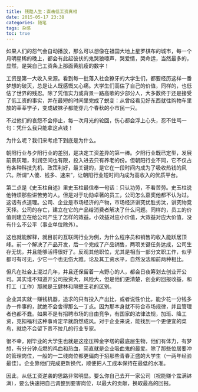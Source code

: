 ```yaml
---
title: 残酷人生：直击低工资真相
date: 2015-05-17 23:38
categories: 随笔
tags: 杂感
toc: true
---
```

如果人们的怨气会自动播放，那么可以想像在祖国大地上星罗棋布的城市，每一个月明星稀的晚上，都会有此起彼伏的鬼哭狼嚎声，哭爱情，哭命运，当然最多的，显然，是哭自己工资条上那面黄肌瘦的数字！

工资是第一大收入来源。看到每一批落入社会獠牙的大学生们，都要经历这样一番梦想的破灭，总是让人既感慨又心痛。大学生们高估了自己的价值，同样的，也低估了世界的残忍。除了凭借实力或背景一路高歌的少部分人，大多数终于还是接受了低工资的事实，并在最短的时间里完成了蜕变：从曾经看见好东西就往购物车里放的莘莘学子，变成破袜子都能穿几个春秋的小市民一只。

不过他们的哀怨不会停止，每一次月光的轮回，伤心都会浮上心头，忍不住骂一句：凭什么我只能拿这点钱！

为什么呢？我们来考虑下到底是为什么。

朝阳行业与夕阳行业的差别，是决定工资差异的第一棒。夕阳行业既已定型，发展前景灰暗，利润空间也有限，投入进去只有养老的份。但朝阳行业不同，它不仅占有各种科技先机、政策利好，最关键的，是它在一段时间内成为了吸收热钱的风穴。所谓“人傻、钱多、速来”，让朝阳行业短时间内成为高收入的优质平台。

第二点是《史玉柱自述》里史玉柱最信奉一句话：只认功劳，不看苦劳。史玉柱说他特烦那些讲苦劳的人。但是对于功勋卓著的员工，公司怎么嘉奖他都不认为过。这话有点道理。公司、企业是市场经济的产物，市场经济讲究优胜劣汰，讲究物竞天择。公司的存亡，建立在它的产品给消费者解决了什么问题。同样的，员工的价值则建立在给公司产生了怎样的效益。小效益对应小价值，大效益对应大价值，没有什么不公平（事业单位除外）。

这也就能解释，就目前的互联网行业为例，为什么程序员和销售的收入能跃居顶峰。前一个解决了产品开发，后一个完成了产品销售，两项关键任务达成，公司生存无忧，并且能够活得很好了。反观其他职位，尤其是相当一部分文职工作，似乎都可有可无，少它一个也无伤大雅。论及其工资水平，自然没法和前两种相比。

但凡在社会上混过几年，并且还保留着一点野心的人，都会日夜筹划去创业开公司。其实谁不知道开公司投资大，风险大，但是他们更清楚，创业的回报收益，和打工（工作）那就是王健林和隔壁王老的区别。

企业其实就一赚钱机器，追求的只有投入产出比，或者说性价比，能少花一分钱多办一件事的，就绝不会舍得那么一丁点。因为那本身就不符合市场规律，并且管理者也都不蠢。如果不是有招聘市场的自由竞争，有国家的法律法规，加班、降工资，克扣福利这种事肯定早就蔚然成风。对于企业来说，能找到一个更便宜的菜鸟，就绝不会留下贵不拉几的行业专家。

很不幸，刚毕业的大学生也就是这座压榨金字塔的最底层生物，他们有体力，有梦想，有分分钟点燃的鸡血和热血，简直就是企业吸血鬼的最爱。除了那些位居要冲的管理岗位，一般的一二线岗位都更偏向于招那些青春正盛的大学生（一两年经验最佳）。企业靠他们完成更新换代，顺便把人工成本保持在最低的水准。

因此，从低工资逆袭的思路非常明显。要么你自己去开一家公司（祝能赚个盆满钵满），要么快速把自己调整到要害岗位，以最大的贡献，换取最高的回报。



